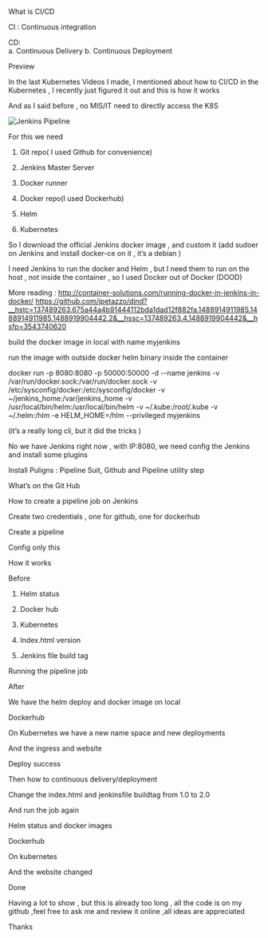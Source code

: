 What is CI/CD

CI :          Continuous integration 

CD:         
a.	Continuous Delivery
b.	Continuous Deployment 

Preview 

 


In the last Kubernetes Videos I made, I mentioned about how to CI/CD in the Kubernetes , I recently just figured it out and this is how it works

And as I said before , no MIS/IT need to directly access the K8S

![Jenkins Pipeline](https://github.com/judexzhu/Jenkins-Pipeline-CI-CD-with-Helm-on-Kubernetes/blob/master/Jenkins/Jenkins_helm_pipeline.png?raw=true "Jenkins Pipeline with Helm on Kubernetes")
 



For  this we need 

1.	Git repo( I used Github for convenience)

2.	Jenkins Master Server 

3.	Docker runner

4.	Docker repo(I used Dockerhub)

5.	Helm

6.	Kubernetes 

So I download the official Jenkins docker image , and custom it (add sudoer on Jenkins and install docker-ce on it , it’s a debian )
 

I need Jenkins to run the docker and Helm , but I need them to run on the host , not inside the container , so I used Docker out of Docker (DOOD)

More reading :  http://container-solutions.com/running-docker-in-jenkins-in-docker/
                                https://github.com/jpetazzo/dind?__hstc=137489263.675a44a4b91444112bda1dad12f882fa.1488914911985.1488914911985.1488919904442.2&__hssc=137489263.4.1488919904442&__hsfp=3543740620

build the docker image in local with name myjenkins

run the image with outside docker helm binary inside the container 

docker run -p 8080:8080 -p 50000:50000 -d --name jenkins -v /var/run/docker.sock:/var/run/docker.sock  -v /etc/sysconfig/docker:/etc/sysconfig/docker -v ~/jenkins_home:/var/jenkins_home -v /usr/local/bin/helm:/usr/local/bin/helm  -v ~/.kube:/root/.kube  -v ~/.helm:/hlm -e HELM_HOME=/hlm --privileged  myjenkins

(it’s a really long cli, but it did the tricks )

No we have Jenkins right now , with IP:8080, we need config the Jenkins and install some plugins 

 


Install Puligns : Pipeline Suit, Github and Pipeline utility step

 
 
 


What’s on the Git Hub

 
How to create a pipeline job on Jenkins

Create two credentials , one for github, one for dockerhub

 



Create a pipeline
 
Config only this 

 


How it works 

Before 
1.	Helm status 
 
2.	Docker hub 
 
3.	Kubernetes
 
4.	Index.html version 
 
5.	Jenkins file build tag 
 

Running the pipeline job 

 

 


After 

We have the helm deploy and docker image on local

 

Dockerhub 
 

On Kubernetes we have a new name space and new deployments 

 

And the ingress and website 

 

Deploy success

Then how to continuous delivery/deployment 

Change the index.html  and jenkinsfile buildtag from 1.0 to 2.0

 

 



And run the job again 

 

Helm status and docker images

 

Dockerhub
 

On kubernetes

 

And the website changed 

 

Done

Having a lot to show , but this is already too long , all the code is on my github ,feel free to ask me and review it online ,all ideas are appreciated 

Thanks 
